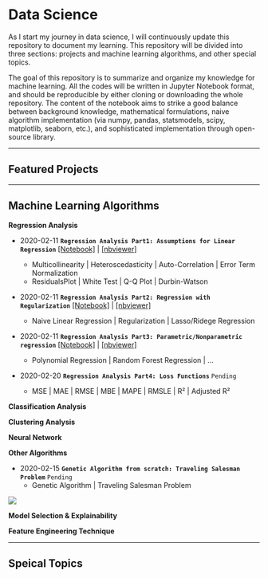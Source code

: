 # Data Science

As I start my journey in data science, I will continuously update this repository to document my learning. This repository will be divided into three sections: projects and machine learning algorithms, and other special topics.

The goal of this repository is to summarize and organize my knowledge for machine learning. All the codes will be written in Jupyter Notebook format, and should be reproducible by either cloning or downloading the whole repository. The content of the notebook aims to strike a good balance between background knowledge, mathematical formulations, naive algorithm implementation (via numpy, pandas, statsmodels, scipy, matplotlib, seaborn, etc.), and sophisticated implementation through open-source library.

---
## Featured Projects




---
## Machine Learning Algorithms

**Regression Analysis**
* 2020-02-11 **`Regression Analysis Part1: Assumptions for Linear Regression`** [[Notebook]](https://github.com/patrick-ytchou/Machine-Learning/blob/master/Algorithms/Regression/Regression%20Analysis%20Part%201%20--%20Assumptions%20for%20Linear%20Regression.ipynb) | [[nbviewer]](https://nbviewer.jupyter.org/github/patrick-ytchou/Machine-Learning/blob/master/Algorithms/Regression/Regression%20Analysis%20Part%201%20--%20Assumptions%20for%20Linear%20Regression.ipynb)
    * Multicollinearity | Heteroscedasticity | Auto-Correlation | Error Term Normalization
    * ResidualsPlot | White Test | Q-Q Plot | Durbin-Watson
    
* 2020-02-11 **`Regression Analysis Part2: Regression with Regularization`** [[Notebook]](https://github.com/patrick-ytchou/Machine-Learning/blob/master/Algorithms/Regression/Regression%20Analysis%20Part%202%20--%20Regression%20with%20Regularization.ipynb) | [[nbviewer]](https://nbviewer.jupyter.org/github/patrick-ytchou/Machine-Learning/blob/master/Algorithms/Regression/Regression%20Analysis%20Part%202%20--%20Regression%20with%20Regularization.ipynb)
    * Naive Linear Regression | Regularization | Lasso/Ridege Regression
    
* 2020-02-11 **`Regression Analysis Part3: Parametric/Nonparametric regression`** [[Notebook]](https://github.com/patrick-ytchou/Machine-Learning/blob/master/Algorithms/Regression/Regression%20Analysis%20Part%203%20--%20Parametric%20and%20Nonparametric%20regression.ipynb) | [[nbviewer]](https://nbviewer.jupyter.org/github/patrick-ytchou/Machine-Learning/blob/master/Algorithms/Regression/Regression%20Analysis%20Part%203%20--%20Parametric%20and%20Nonparametric%20regression.ipynb)
    * Polynomial Regression | Random Forest Regression | ...
    
* 2020-02-20 **`Regression Analysis Part4: Loss Functions`** `Pending`
    * MSE | MAE | RMSE | MBE | MAPE | RMSLE | R² | Adjusted R²



**Classification Analysis**



**Clustering Analysis**



**Neural Network**



**Other Algorithms**

* 2020-02-15 **`Genetic Algorithm from scratch: Traveling Salesman Problem`** `Pending`
    * Genetic Algorithm | Traveling Salesman Problem 
<img src="https://github.com/patrick-ytchou/Data-Science/blob/master/Algorithms/Optimization/TSP_animation.gif" />



**Model Selection & Explainability**




**Feature Engineering Technique**





---
## Speical Topics


